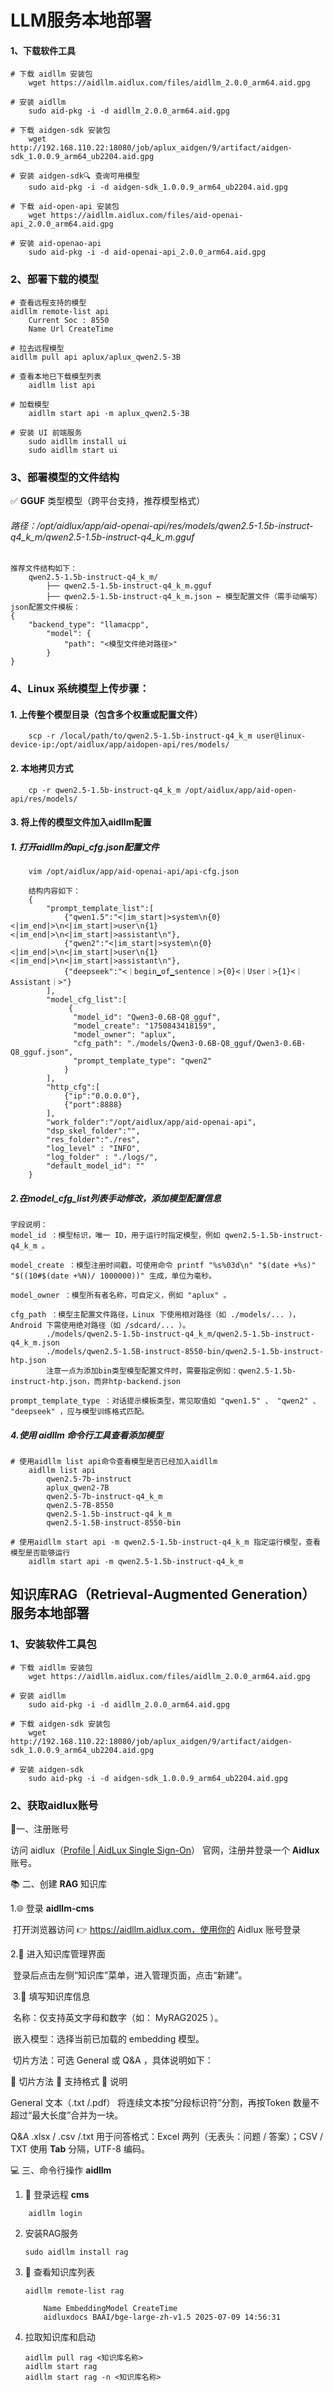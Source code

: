 # LLM服务本地部署

#### 1、下载软件工具

```shell
# 下载 aidllm 安装包
	wget https://aidllm.aidlux.com/files/aidllm_2.0.0_arm64.aid.gpg

# 安装 aidllm
	sudo aid-pkg -i -d aidllm_2.0.0_arm64.aid.gpg

# 下载 aidgen-sdk 安装包
	wget http://192.168.110.22:18080/job/aplux_aidgen/9/artifact/aidgen-sdk_1.0.0.9_arm64_ub2204.aid.gpg

# 安装 aidgen-sdk🔍 查询可⽤模型
	sudo aid-pkg -i -d aidgen-sdk_1.0.0.9_arm64_ub2204.aid.gpg

# 下载 aid-open-api 安装包
	wget https://aidllm.aidlux.com/files/aid-openai-api_2.0.0_arm64.aid.gpg

# 安装 aid-openao-api
	sudo aid-pkg -i -d aid-openai-api_2.0.0_arm64.aid.gpg
```

### 2、部署下载的模型

```shell
# 查看远程支持的模型
aidllm remote-list api
    Current Soc : 8550
    Name Url CreateTime
    
# 拉去远程模型
aidllm pull api aplux/aplux_qwen2.5-3B

# 查看本地已下载模型列表
	aidllm list api

# 加载模型
	aidllm start api -m aplux_qwen2.5-3B

# 安装 UI 前端服务
	sudo aidllm install ui
	sudo aidllm start ui
```

### 3、部署模型的文件结构

✅ **GGUF** 类型模型（跨平台⽀持，推荐模型格式）

###### 	路径：/opt/aidlux/app/aid-openai-api/res/models/qwen2.5-1.5b-instruct-q4_k_m/qwen2.5-1.5b-instruct-q4_k_m.gguf

```shell
推荐⽂件结构如下：
    qwen2.5-1.5b-instruct-q4_k_m/
        ├── qwen2.5-1.5b-instruct-q4_k_m.gguf
        ├── qwen2.5-1.5b-instruct-q4_k_m.json ← 模型配置文件（需手动编写）    
json配置⽂件模板：
{
    "backend_type": "llamacpp",
        "model": {
        	"path": "<模型文件绝对路径>"
        }
}
```



### 4、**Linux** 系统模型上传步骤：

#### **1.** 上传整个模型⽬录（包含多个权重或配置⽂件）

```shell
	scp -r /local/path/to/qwen2.5-1.5b-instruct-q4_k_m user@linux-device-ip:/opt/aidlux/app/aidopen-api/res/models/
```

#### **2.** 本地拷⻉⽅式

```shell
	cp -r qwen2.5-1.5b-instruct-q4_k_m /opt/aidlux/app/aid-open-api/res/models/
```

#### **3.** 将上传的模型⽂件加⼊**aidllm**配置

##### 	1. 打开aidllm的api_cfg.json配置⽂件

```shell
	vim /opt/aidlux/app/aid-openai-api/api-cfg.json
	
	结构内容如下：
	{
        "prompt_template_list":[
            {"qwen1.5":"<|im_start|>system\n{0}<|im_end|>\n<|im_start|>user\n{1}<|im_end|>\n<|im_start|>assistant\n"},
            {"qwen2":"<|im_start|>system\n{0}<|im_end|>\n<|im_start|>user\n{1}<|im_end|>\n<|im_start|>assistant\n"},
            {"deepseek":"<｜begin▁of▁sentence｜>{0}<｜User｜>{1}<｜Assistant｜>"}
        ],
        "model_cfg_list":[
             {
              "model_id": "Qwen3-0.6B-Q8_gguf",
              "model_create": "1750843418159",
              "model_owner": "aplux",
              "cfg_path": "./models/Qwen3-0.6B-Q8_gguf/Qwen3-0.6B-Q8_gguf.json",
              "prompt_template_type": "qwen2"
            }
        ],
        "http_cfg":[
            {"ip":"0.0.0.0"},
            {"port":8888}
        ],
        "work_folder":"/opt/aidlux/app/aid-openai-api",
        "dsp_skel_folder":"",
        "res_folder":"./res",
        "log_level" : "INFO",
        "log_folder" : "./logs/",
        "default_model_id": ""
    }
```

##### 	2.在**model_cfg_list**列表⼿动修改，添加模型配置信息

```shell
字段说明：
model_id ：模型标识，唯⼀ ID，⽤于运⾏时指定模型，例如 qwen2.5-1.5b-instruct-q4_k_m 。

model_create ：模型注册时间戳，可使⽤命令 printf "%s%03d\n" "$(date +%s)" "$((10#$(date +%N)/ 1000000))" ⽣成，单位为毫秒。

model_owner ：模型所有者名称，可⾃定义，例如 "aplux" 。

cfg_path ：模型主配置⽂件路径，Linux 下使⽤相对路径（如 ./models/... ），Android 下需使⽤绝对路径（如 /sdcard/... ）。
		./models/qwen2.5-1.5b-instruct-q4_k_m/qwen2.5-1.5b-instruct-q4_k_m.json
		./models/qwen2.5-1.5B-instruct-8550-bin/qwen2.5-1.5b-instruct-htp.json
		注意一点为添加bin类型模型配置文件时，需要指定例如：qwen2.5-1.5b-instruct-htp.json，而非htp-backend.json

prompt_template_type ：对话提⽰模板类型，常⻅取值如 "qwen1.5" 、 "qwen2" 、 "deepseek" ，应与模型训练格式匹配。

```

##### 	4.使⽤ **aidllm** 命令⾏⼯具查看添加模型

```shell
# 使用aidllm list api命令查看模型是否已经加入aidllm
    aidllm list api
        qwen2.5-7b-instruct
        aplux_qwen2-7B
        qwen2.5-7b-instruct-q4_k_m
        qwen2.5-7B-8550
        qwen2.5-1.5b-instruct-q4_k_m
        qwen2.5-1.5B-instruct-8550-bin

# 使用aidllm start api -m qwen2.5-1.5b-instruct-q4_k_m 指定运行模型，查看模型是否能够运行
    aidllm start api -m qwen2.5-1.5b-instruct-q4_k_m
```





## 知识库RAG（Retrieval-Augmented Generation）服务本地部署

### 1、安装软件工具包

```shell
# 下载 aidllm 安装包
	wget https://aidllm.aidlux.com/files/aidllm_2.0.0_arm64.aid.gpg

# 安装 aidllm
	sudo aid-pkg -i -d aidllm_2.0.0_arm64.aid.gpg

# 下载 aidgen-sdk 安装包
	wget http://192.168.110.22:18080/job/aplux_aidgen/9/artifact/aidgen-sdk_1.0.0.9_arm64_ub2204.aid.gpg
	
# 安装 aidgen-sdk
	sudo aid-pkg -i -d aidgen-sdk_1.0.0.9_arm64_ub2204.aid.gpg
```



### 2、获取aidlux账号

🔐一、注册账号

访问 aidlux（[Profile | AidLux Single Sign-On](https://auth.aidlux.com/zh/user/profile)） 官⽹，注册并登录⼀个 **Aidlux** 账号。

📚 ⼆、创建 **RAG** 知识库

   1.🌐 登录 **aidllm-cms**

​	打开浏览器访问 👉 https://aidllm.aidlux.com，使⽤你的 Aidlux 账号登录

   2.🧭 进⼊知识库管理界⾯

​	登录后点击左侧“知识库”菜单，进⼊管理⻚⾯，点击“新建”。

​    3.📝 填写知识库信息

​	名称：仅⽀持英⽂字⺟和数字（如： MyRAG2025 ）。

​	嵌⼊模型：选择当前已加载的 embedding 模型。

​	切⽚⽅法：可选 General 或 Q&A ，具体说明如下：

🧩 切⽚⽅法 	📄 ⽀持格式 		📖 说明

General		⽂本（.txt /.pdf）	将连续⽂本按“分段标识符”分割，再按Token 数量不超过“最⼤⻓度”合并为⼀块。

Q&A			.xlsx / .csv /.txt	  ⽤于问答格式：Excel 两列（⽆表头：问题 / 答案）；CSV / TXT 使⽤ **Tab** 分隔，UTF-8 编码。



💻 三、命令⾏操作 **aidllm**

1. 🔑 登录远程 **cms**

```shell
	aidllm login
```

2. 安装RAG服务

   ```
   sudo aidllm install rag
   ```

3. 📃 查看知识库列表

   ```shell
   aidllm remote-list rag
   
       Name EmbeddingModel CreateTime
       aidluxdocs BAAI/bge-large-zh-v1.5 2025-07-09 14:56:31
   ```

4. 拉取知识库和启动

   ```shell
   aidllm pull rag <知识库名称>
   aidllm start rag
   aidllm start rag -n <知识库名称>
   ```
   
   







